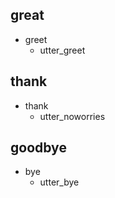 ## great
* greet
  - utter_greet

## thank
* thank
  - utter_noworries

## goodbye
* bye
  - utter_bye